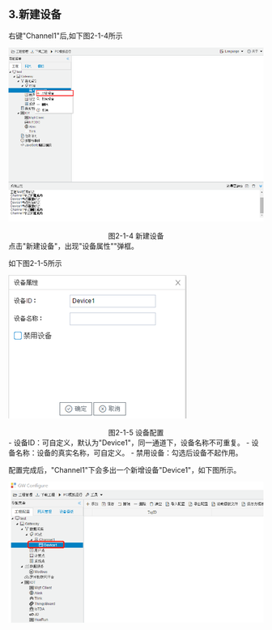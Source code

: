 ## 3.新建设备

右键"Channel1"后,如下图2-1-4所示   

![](assets/新建设备.png)

<center>图2-1-4 新建设备</center>
点击"新建设备"，出现"设备属性""弹框。

如下图2-1-5所示

![](assets/设备配置.png)

<center>图2-1-5 设备配置</center>
- 设备ID：可自定义，默认为"Device1"，同一通道下，设备名称不可重复。
- 设备名称：设备的真实名称，可自定义。
- 禁用设备：勾选后设备不起作用。

配置完成后，"Channel1"下会多出一个新增设备"Device1"，如下图所示。

![](../../assets/Device子菜单栏.png)
